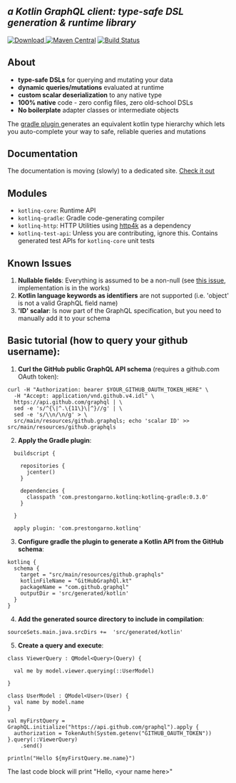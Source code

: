 ***a Kotlin GraphQL client: type-safe DSL generation & runtime library***
-----------------------------

[ ![Download](https://api.bintray.com/packages/prestongarno/kotlinq/kotlinq-gradle/images/download.svg?version=0.3.0) ](https://bintray.com/prestongarno/kotlinq/kotlinq-gradle/0.3.0/link)
[![Maven Central](https://maven-badges.herokuapp.com/maven-central/com.prestongarno.ktq/ktq-client/badge.svg)](https://maven-badges.herokuapp.com/maven-central/com.prestongarno.ktq/ktq-client)
[![Build Status](https://travis-ci.org/prestongarno/kotlinq.svg?branch=master)](https://travis-ci.org/prestongarno/kotlinq)


## About

* **type-safe DSLs** for querying and mutating your data
* **dynamic queries/mutations** evaluated at runtime
* **custom scalar deserialization** to any native type
* **100% native** code - zero config files, zero old-school DSLs
* **No boilerplate** adapter classes or intermediate objects

The [ gradle plugin ](kotlinq-gradle/README.md) generates an equivalent kotlin type hierarchy which 
lets you auto-complete your way to safe, reliable queries and mutations

## Documentation

The documentation is moving (slowly) to a dedicated site. [Check it out](http://kotlinq.org)

## Modules

* `kotlinq-core`: Runtime API
* `kotlinq-gradle`: Gradle code-generating compiler
* `kotlinq-http`: HTTP Utilities using [http4k](http://http4k.org) as a dependency
* `kotlinq-test-api`: Unless you are contributing, ignore this. Contains generated test APIs for `kotlinq-core` unit tests

## Known Issues

1. **Nullable fields**: Everything is assumed to be a non-null (see [this issue](https://github.com/prestongarno/kotlinq/issues/91), implementation is in the works)
2. **Kotlin language keywords as identifiers** are not supported (i.e. 'object' is not a valid GraphQL field name)
3. **'ID' scalar**: Is now part of the GraphQL specification, but you need to manually add it to your schema

## Basic tutorial (how to query your github username):

1.  **Curl the GitHub public GraphQL API schema** (requires a github.com OAuth token):


```
curl -H "Authorization: bearer $YOUR_GITHUB_OAUTH_TOKEN_HERE" \
  -H "Accept: application/vnd.github.v4.idl" \
  https://api.github.com/graphql | \
  sed -e 's/^{\|^.\{11\}\|^}//g' | \
  sed -e 's/\\n/\n/g' > \
  src/main/resources/github.graphqls; echo 'scalar ID' >> src/main/resources/github.graphqls
```


2.  **Apply the Gradle plugin**:


```
  buildscript {

    repositories {
      jcenter()
    }

    dependencies {
      classpath 'com.prestongarno.kotlinq:kotlinq-gradle:0.3.0'
    }

  }

  apply plugin: 'com.prestongarno.kotlinq'

```

3.  **Configure gradle the plugin to generate a Kotlin API from the GitHub schema**:


```
kotlinq {
  schema {
    target = "src/main/resources/github.graphqls"
    kotlinFileName = "GitHubGraphQl.kt"
    packageName = "com.github.graphql"
    outputDir = 'src/generated/kotlin'
  }
}
```

4.  **Add the generated source directory to include in compilation**:

`sourceSets.main.java.srcDirs +=  'src/generated/kotlin'`


5.  **Create a query and execute**:

```
class ViewerQuery : QModel<Query>(Query) {

  val me by model.viewer.querying(::UserModel)

}

class UserModel : QModel<User>(User) {
  val name by model.name
}

val myFirstQuery = GraphQL.initialize("https://api.github.com/graphql").apply {
  authorization = TokenAuth(System.getenv("GITHUB_OAUTH_TOKEN"))
}.query(::ViewerQuery)
    .send()

println("Hello ${myFirstQuery.me.name}")
```


The last code block will print "Hello, \<your name here\>"

